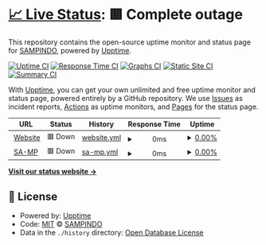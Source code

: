 # [📈 Live Status](https://status.sampindo.id): <!--live status--> **🟥 Complete outage**

This repository contains the open-source uptime monitor and status page for [SAMPINDO](https://sampindo.id), powered by [Upptime](https://github.com/upptime/upptime).

[![Uptime CI](https://github.com/SAMPINDO/status-page/workflows/Uptime%20CI/badge.svg)](https://github.com/SAMPINDO/status-page/actions?query=workflow%3A%22Uptime+CI%22)
[![Response Time CI](https://github.com/SAMPINDO/status-page/workflows/Response%20Time%20CI/badge.svg)](https://github.com/SAMPINDO/status-page/actions?query=workflow%3A%22Response+Time+CI%22)
[![Graphs CI](https://github.com/SAMPINDO/status-page/workflows/Graphs%20CI/badge.svg)](https://github.com/SAMPINDO/status-page/actions?query=workflow%3A%22Graphs+CI%22)
[![Static Site CI](https://github.com/SAMPINDO/status-page/workflows/Static%20Site%20CI/badge.svg)](https://github.com/SAMPINDO/status-page/actions?query=workflow%3A%22Static+Site+CI%22)
[![Summary CI](https://github.com/SAMPINDO/status-page/workflows/Summary%20CI/badge.svg)](https://github.com/SAMPINDO/status-page/actions?query=workflow%3A%22Summary+CI%22)

With [Upptime](https://upptime.js.org), you can get your own unlimited and free uptime monitor and status page, powered entirely by a GitHub repository. We use [Issues](https://github.com/SAMPINDO/status-page/issues) as incident reports, [Actions](https://github.com/SAMPINDO/status-page/actions) as uptime monitors, and [Pages](https://status.sampindo.id) for the status page.

<!--start: status pages-->
<!-- This summary is generated by Upptime (https://github.com/upptime/upptime) -->
<!-- Do not edit this manually, your changes will be overwritten -->
<!-- prettier-ignore -->
| URL | Status | History | Response Time | Uptime |
| --- | ------ | ------- | ------------- | ------ |
| <img alt="" src="https://icons.duckduckgo.com/ip3/sampindo.id.ico" height="13"> [Website](https://sampindo.id) | 🟥 Down | [website.yml](https://github.com/SAMPINDO/status-page/commits/HEAD/history/website.yml) | <details><summary><img alt="Response time graph" src="./graphs/website/response-time-week.png" height="20"> 0ms</summary><br><a href="https://status.sampindo.id/history/website"><img alt="Response time 1217" src="https://img.shields.io/endpoint?url=https%3A%2F%2Fraw.githubusercontent.com%2FSAMPINDO%2Fstatus-page%2FHEAD%2Fapi%2Fwebsite%2Fresponse-time.json"></a><br><a href="https://status.sampindo.id/history/website"><img alt="24-hour response time 0" src="https://img.shields.io/endpoint?url=https%3A%2F%2Fraw.githubusercontent.com%2FSAMPINDO%2Fstatus-page%2FHEAD%2Fapi%2Fwebsite%2Fresponse-time-day.json"></a><br><a href="https://status.sampindo.id/history/website"><img alt="7-day response time 0" src="https://img.shields.io/endpoint?url=https%3A%2F%2Fraw.githubusercontent.com%2FSAMPINDO%2Fstatus-page%2FHEAD%2Fapi%2Fwebsite%2Fresponse-time-week.json"></a><br><a href="https://status.sampindo.id/history/website"><img alt="30-day response time 0" src="https://img.shields.io/endpoint?url=https%3A%2F%2Fraw.githubusercontent.com%2FSAMPINDO%2Fstatus-page%2FHEAD%2Fapi%2Fwebsite%2Fresponse-time-month.json"></a><br><a href="https://status.sampindo.id/history/website"><img alt="1-year response time 200" src="https://img.shields.io/endpoint?url=https%3A%2F%2Fraw.githubusercontent.com%2FSAMPINDO%2Fstatus-page%2FHEAD%2Fapi%2Fwebsite%2Fresponse-time-year.json"></a></details> | <details><summary><a href="https://status.sampindo.id/history/website">0.00%</a></summary><a href="https://status.sampindo.id/history/website"><img alt="All-time uptime 60.40%" src="https://img.shields.io/endpoint?url=https%3A%2F%2Fraw.githubusercontent.com%2FSAMPINDO%2Fstatus-page%2FHEAD%2Fapi%2Fwebsite%2Fuptime.json"></a><br><a href="https://status.sampindo.id/history/website"><img alt="24-hour uptime 0.00%" src="https://img.shields.io/endpoint?url=https%3A%2F%2Fraw.githubusercontent.com%2FSAMPINDO%2Fstatus-page%2FHEAD%2Fapi%2Fwebsite%2Fuptime-day.json"></a><br><a href="https://status.sampindo.id/history/website"><img alt="7-day uptime 0.00%" src="https://img.shields.io/endpoint?url=https%3A%2F%2Fraw.githubusercontent.com%2FSAMPINDO%2Fstatus-page%2FHEAD%2Fapi%2Fwebsite%2Fuptime-week.json"></a><br><a href="https://status.sampindo.id/history/website"><img alt="30-day uptime 0.00%" src="https://img.shields.io/endpoint?url=https%3A%2F%2Fraw.githubusercontent.com%2FSAMPINDO%2Fstatus-page%2FHEAD%2Fapi%2Fwebsite%2Fuptime-month.json"></a><br><a href="https://status.sampindo.id/history/website"><img alt="1-year uptime 33.35%" src="https://img.shields.io/endpoint?url=https%3A%2F%2Fraw.githubusercontent.com%2FSAMPINDO%2Fstatus-page%2FHEAD%2Fapi%2Fwebsite%2Fuptime-year.json"></a></details>
| <img alt="" src="https://icons.duckduckgo.com/ip3/sampindo.id.ico" height="13"> [SA-MP](https://sampindo.id/public/status.php) | 🟥 Down | [sa-mp.yml](https://github.com/SAMPINDO/status-page/commits/HEAD/history/sa-mp.yml) | <details><summary><img alt="Response time graph" src="./graphs/sa-mp/response-time-week.png" height="20"> 0ms</summary><br><a href="https://status.sampindo.id/history/sa-mp"><img alt="Response time 435" src="https://img.shields.io/endpoint?url=https%3A%2F%2Fraw.githubusercontent.com%2FSAMPINDO%2Fstatus-page%2FHEAD%2Fapi%2Fsa-mp%2Fresponse-time.json"></a><br><a href="https://status.sampindo.id/history/sa-mp"><img alt="24-hour response time 0" src="https://img.shields.io/endpoint?url=https%3A%2F%2Fraw.githubusercontent.com%2FSAMPINDO%2Fstatus-page%2FHEAD%2Fapi%2Fsa-mp%2Fresponse-time-day.json"></a><br><a href="https://status.sampindo.id/history/sa-mp"><img alt="7-day response time 0" src="https://img.shields.io/endpoint?url=https%3A%2F%2Fraw.githubusercontent.com%2FSAMPINDO%2Fstatus-page%2FHEAD%2Fapi%2Fsa-mp%2Fresponse-time-week.json"></a><br><a href="https://status.sampindo.id/history/sa-mp"><img alt="30-day response time 0" src="https://img.shields.io/endpoint?url=https%3A%2F%2Fraw.githubusercontent.com%2FSAMPINDO%2Fstatus-page%2FHEAD%2Fapi%2Fsa-mp%2Fresponse-time-month.json"></a><br><a href="https://status.sampindo.id/history/sa-mp"><img alt="1-year response time 82" src="https://img.shields.io/endpoint?url=https%3A%2F%2Fraw.githubusercontent.com%2FSAMPINDO%2Fstatus-page%2FHEAD%2Fapi%2Fsa-mp%2Fresponse-time-year.json"></a></details> | <details><summary><a href="https://status.sampindo.id/history/sa-mp">0.00%</a></summary><a href="https://status.sampindo.id/history/sa-mp"><img alt="All-time uptime 44.56%" src="https://img.shields.io/endpoint?url=https%3A%2F%2Fraw.githubusercontent.com%2FSAMPINDO%2Fstatus-page%2FHEAD%2Fapi%2Fsa-mp%2Fuptime.json"></a><br><a href="https://status.sampindo.id/history/sa-mp"><img alt="24-hour uptime 0.00%" src="https://img.shields.io/endpoint?url=https%3A%2F%2Fraw.githubusercontent.com%2FSAMPINDO%2Fstatus-page%2FHEAD%2Fapi%2Fsa-mp%2Fuptime-day.json"></a><br><a href="https://status.sampindo.id/history/sa-mp"><img alt="7-day uptime 0.00%" src="https://img.shields.io/endpoint?url=https%3A%2F%2Fraw.githubusercontent.com%2FSAMPINDO%2Fstatus-page%2FHEAD%2Fapi%2Fsa-mp%2Fuptime-week.json"></a><br><a href="https://status.sampindo.id/history/sa-mp"><img alt="30-day uptime 0.00%" src="https://img.shields.io/endpoint?url=https%3A%2F%2Fraw.githubusercontent.com%2FSAMPINDO%2Fstatus-page%2FHEAD%2Fapi%2Fsa-mp%2Fuptime-month.json"></a><br><a href="https://status.sampindo.id/history/sa-mp"><img alt="1-year uptime 33.35%" src="https://img.shields.io/endpoint?url=https%3A%2F%2Fraw.githubusercontent.com%2FSAMPINDO%2Fstatus-page%2FHEAD%2Fapi%2Fsa-mp%2Fuptime-year.json"></a></details>

<!--end: status pages-->

[**Visit our status website →**](https://status.sampindo.id)

## 📄 License

- Powered by: [Upptime](https://github.com/upptime/upptime)
- Code: [MIT](./LICENSE) © [SAMPINDO](https://sampindo.id)
- Data in the `./history` directory: [Open Database License](https://opendatacommons.org/licenses/odbl/1-0/)
